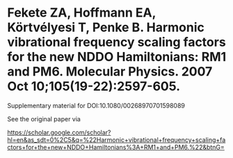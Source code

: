 # Fekete ZA, Hoffmann EA, Körtvélyesi T, Penke B. Harmonic vibrational frequency scaling factors for the new NDDO Hamiltonians: RM1 and PM6. Molecular Physics. 2007 Oct 10;105(19-22):2597-605.
Supplementary material for DOI:10.1080/00268970701598089

See the original paper via 

https://scholar.google.com/scholar?hl=en&as_sdt=0%2C5&q=%22Harmonic+vibrational+frequency+scaling+factors+for+the+new+NDDO+Hamiltonians%3A+RM1+and+PM6.%22&btnG=

